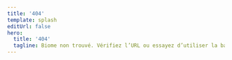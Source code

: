 ```yaml
---
title: '404'
template: splash
editUrl: false
hero:
  title: '404'
  tagline: Biome non trouvé. Vérifiez l’URL ou essayez d’utiliser la barre de recherche.
---
```

